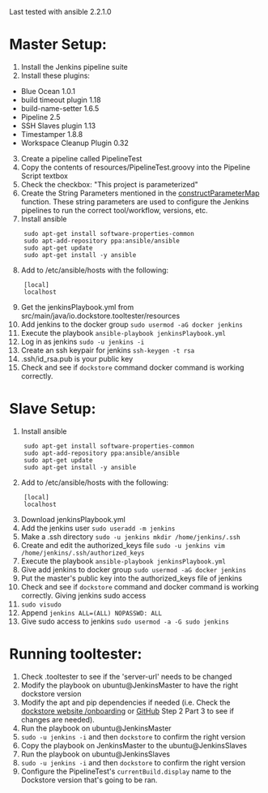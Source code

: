 Last tested with ansible 2.2.1.0
# Master Setup:
1.  Install the Jenkins pipeline suite
2.  Install these plugins:
- Blue Ocean 1.0.1
- build timeout plugin 1.18
- build-name-setter 1.6.5
- Pipeline 2.5
- SSH Slaves plugin 1.13
- Timestamper 1.8.8
- Workspace Cleanup Plugin 0.32
3.  Create a pipeline called PipelineTest
4.  Copy the contents of resources/PipelineTest.groovy into the Pipeline Script textbox
5.  Check the checkbox:  "This project is parameterized"
6.  Create the String Parameters mentioned in the [constructParameterMap](https://github.com/ga4gh/dockstore-support/blob/develop/tooltester/src/main/java/io/dockstore/tooltester/client/cli/Client.java#L609) function. These string parameters are used to configure the Jenkins pipelines to run the correct tool/workflow, versions, etc.
7.  Install ansible
```
    sudo apt-get install software-properties-common
    sudo apt-add-repository ppa:ansible/ansible
    sudo apt-get update
    sudo apt-get install -y ansible
```
8. Add to /etc/ansible/hosts with the following:
```
    [local]
    localhost
```
9.  Get the jenkinsPlaybook.yml from src/main/java/io.dockstore.tooltester/resources
10.  Add jenkins to the docker group
    `sudo usermod -aG docker jenkins`
11.  Execute the playbook
    `ansible-playbook jenkinsPlaybook.yml`
12.  Log in as jenkins
    `sudo -u jenkins -i`
13. Create an ssh keypair for jenkins
    `ssh-keygen -t rsa`
14. .ssh/id_rsa.pub is your public key
15. Check and see if `dockstore` command docker command is working correctly.


# Slave Setup:
1. Install ansible
```
    sudo apt-get install software-properties-common
    sudo apt-add-repository ppa:ansible/ansible
    sudo apt-get update
    sudo apt-get install -y ansible
```
2. Add to /etc/ansible/hosts with the following:
```
    [local]
    localhost
```
3. Download jenkinsPlaybook.yml
4. Add the jenkins user
    `sudo useradd -m jenkins`
5. Make a .ssh directory
    `sudo -u jenkins mkdir /home/jenkins/.ssh`
6. Create and edit the authorized_keys file
    `sudo -u jenkins vim /home/jenkins/.ssh/authorized_keys`
7. Execute the playbook
    `ansible-playbook jenkinsPlaybook.yml`
8. Give add jenkins to docker group
    `sudo usermod -aG docker jenkins`
9. Put the master's public key into the authorized_keys file of jenkins
10. Check and see if `dockstore` command and docker command is working correctly.
Giving jenkins sudo access
11. `sudo visudo`
12. Append `jenkins ALL=(ALL) NOPASSWD: ALL`
13. Give sudo access to jenkins
    `sudo usermod -a -G sudo jenkins`

# Running tooltester:
1. Check .tooltester to see if the 'server-url' needs to be changed
2. Modify the playbook on ubuntu@JenkinsMaster to have the right dockstore version
3. Modify the apt and pip dependencies if needed (i.e. Check the [dockstore website /onboarding](https://dockstore.org/onboarding) or [GitHub](https://github.com/dockstore/dockstore-ui2/blob/develop/src/app/loginComponents/onboarding/downloadcliclient/downloadcliclient.component.ts#L81) Step 2 Part 3 to see if changes are needed).
4. Run the playbook on ubuntu@JenkinsMaster
5. `sudo -u jenkins -i` and then `dockstore` to confirm the right version
6. Copy the playbook on JenkinsMaster to the ubuntu@JenkinsSlaves
7. Run the playbook on ubuntu@JenkinsSlaves
8. `sudo -u jenkins -i` and then `dockstore` to confirm the right version
9. Configure the PipelineTest's `currentBuild.display` name to the Dockstore version that's going to be ran.
